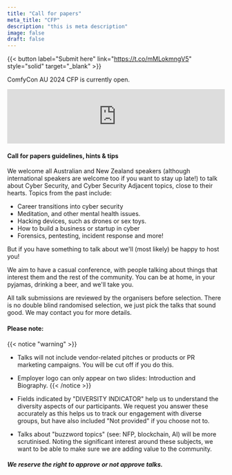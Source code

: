 ```yaml
---
title: "Call for papers"
meta_title: "CFP"
description: "this is meta description"
image: false
draft: false
---
```

{{< button label="Submit here" link="https://t.co/mMLokmngV5" style="solid" target="_blank" >}}

ComfyCon AU 2024 CFP is currently open.

<div style="left:0; width:100%; height:0; position:relative; padding-bottom:25%; margin:0 auto"><iframe src="https://www.tickcounter.com/widget/countdown/4480849" style="top:0; left:0; width:100%; height:100%; position:absolute; border:0; overflow:hidden" title="ComfyCon AU 2024 CFP closes in ..."></iframe></div>

#### Call for papers guidelines, hints & tips

We welcome all Australian and New Zealand speakers (although international speakers are welcome too if you want to stay up late!) to talk about Cyber Security, and Cyber Security Adjacent topics, close to their hearts. Topics from the past include:
- Career transitions into cyber security
- Meditation, and other mental health issues.
- Hacking devices, such as drones or sex toys.
- How to build a business or startup in cyber
- Forensics, pentesting, incident response and more!

But if you have something to talk about we'll (most likely) be happy to host you!

We aim to have a casual conference, with people talking about things that interest them and the rest of the community. You can be at home, in your pyjamas, drinking a beer, and we'll take you. 

All talk submissions are reviewed by the organisers before selection. There is no double blind randomised selection, we just pick the talks that sound good. We may contact you for more details.

#### Please note:

{{< notice "warning" >}}
- Talks will not include vendor-related pitches or products or PR marketing campaigns. You will be cut off if you do this.
- Employer logo can only appear on two slides: Introduction and Biography.
{{< /notice >}}

- Fields indicated by "DIVERSITY INDICATOR" help us to understand the diversity aspects of our participants. We request you answer these accurately as this helps us to track our engagement with diverse groups, but have also included "Not provided" if you choose not to. 
- Talks about "buzzword topics" (see: NFP, blockchain, AI) will be more scrutinised. Noting the significant interest around these subjects, we want to be able to make sure we are adding value to the community.

##### We reserve the right to approve or not approve talks.